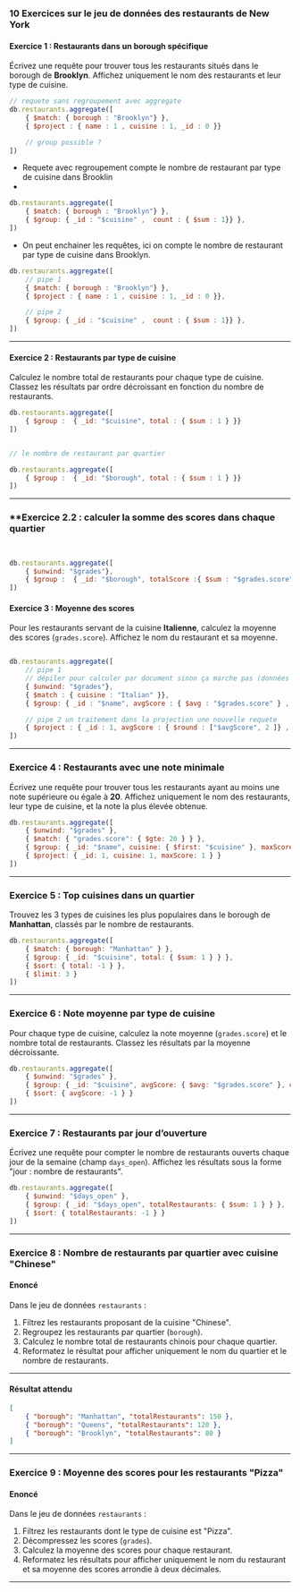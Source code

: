 ### **10 Exercices sur le jeu de données des restaurants de New York**

#### **Exercice 1 : Restaurants dans un borough spécifique**
Écrivez une requête pour trouver tous les restaurants situés dans le borough de **Brooklyn**. Affichez uniquement le nom des restaurants et leur type de cuisine.

```js
// requete sans regroupement avec aggregate
db.restaurants.aggregate([
    { $match: { borough : "Brooklyn"} },
    { $project : { name : 1 , cuisine : 1, _id : 0 }}

    // group possible ?
])
```

- Requete avec regroupement compte le nombre de restaurant par type de cuisine dans Brooklin
- 
```js
db.restaurants.aggregate([
    { $match: { borough : "Brooklyn"} },
    { $group: { _id : "$cuisine" ,  count : { $sum : 1}} },
])
```

- On peut enchainer les requêtes, ici on compte le nombre de restaurant par type de cuisine dans Brooklyn.

```js
db.restaurants.aggregate([
    // pipe 1
    { $match: { borough : "Brooklyn"} },
    { $project : { name : 1 , cuisine : 1, _id : 0 }},

    // pipe 2
    { $group: { _id : "$cuisine" ,  count : { $sum : 1}} },
])
```

---

#### **Exercice 2 : Restaurants par type de cuisine**
Calculez le nombre total de restaurants pour chaque type de cuisine. Classez les résultats par ordre décroissant en fonction du nombre de restaurants.

```js
db.restaurants.aggregate([
    { $group :  { _id: "$cuisine", total : { $sum : 1 } }}
])


// le nombre de restaurant par quartier

db.restaurants.aggregate([
    { $group :  { _id: "$borough", total : { $sum : 1 } }}
])

```

---


### **Exercice 2.2 : calculer la somme des scores dans chaque quartier


```js


db.restaurants.aggregate([
    { $unwind: "$grades"},
    { $group :  { _id: "$borough", totalScore :{ $sum : "$grades.score" }}}
])
```

#### **Exercice 3 : Moyenne des scores**
Pour les restaurants servant de la cuisine **Italienne**, calculez la moyenne des scores (`grades.score`).  Affichez le nom du restaurant et sa moyenne.

```js

db.restaurants.aggregate([
    // pipe 1
    // dépiler pour calculer par document sinon ça marche pas (données JSONB dans mongo)
    { $unwind: "$grades"},
    { $match : { cuisine : "Italian" }},
    { $group: { _id : "$name", avgScore : { $avg : "$grades.score" } ,  total : { $sum : 1} } }, 

    // pipe 2 un traitement dans la projection une nouvelle requete 
    { $project : { _id : 1, avgScore : { $round : ["$avgScore", 2 ]} , total : 1} }
])
```

---


### **Exercice 4 : Restaurants avec une note minimale**
Écrivez une requête pour trouver tous les restaurants ayant au moins une note supérieure ou égale à **20**. Affichez uniquement le nom des restaurants, leur type de cuisine, et la note la plus élevée obtenue.

```js
db.restaurants.aggregate([
    { $unwind: "$grades" },
    { $match: { "grades.score": { $gte: 20 } } },
    { $group: { _id: "$name", cuisine: { $first: "$cuisine" }, maxScore: { $max: "$grades.score" } } },
    { $project: { _id: 1, cuisine: 1, maxScore: 1 } }
])
```

---

### **Exercice 5 : Top cuisines dans un quartier**
Trouvez les 3 types de cuisines les plus populaires dans le borough de **Manhattan**, classés par le nombre de restaurants.

```js
db.restaurants.aggregate([
    { $match: { borough: "Manhattan" } },
    { $group: { _id: "$cuisine", total: { $sum: 1 } } },
    { $sort: { total: -1 } },
    { $limit: 3 }
])
```

---

### **Exercice 6 : Note moyenne par type de cuisine**
Pour chaque type de cuisine, calculez la note moyenne (`grades.score`) et le nombre total de restaurants. Classez les résultats par la moyenne décroissante.

```js
db.restaurants.aggregate([
    { $unwind: "$grades" },
    { $group: { _id: "$cuisine", avgScore: { $avg: "$grades.score" }, count: { $sum: 1 } } },
    { $sort: { avgScore: -1 } }
])
```

---

### **Exercice 7 : Restaurants par jour d’ouverture**
Écrivez une requête pour compter le nombre de restaurants ouverts chaque jour de la semaine (champ `days_open`). Affichez les résultats sous la forme "jour : nombre de restaurants".

```js
db.restaurants.aggregate([
    { $unwind: "$days_open" },
    { $group: { _id: "$days_open", totalRestaurants: { $sum: 1 } } },
    { $sort: { totalRestaurants: -1 } }
])
```


---

### Exercice 8 : Nombre de restaurants par quartier avec cuisine "Chinese"  

#### **Enoncé**  
Dans le jeu de données `restaurants` :  
1. Filtrez les restaurants proposant de la cuisine "Chinese".  
2. Regroupez les restaurants par quartier (`borough`).  
3. Calculez le nombre total de restaurants chinois pour chaque quartier.  
4. Reformatez le résultat pour afficher uniquement le nom du quartier et le nombre de restaurants.  

---

#### **Résultat attendu**
```json
[
    { "borough": "Manhattan", "totalRestaurants": 150 },
    { "borough": "Queens", "totalRestaurants": 120 },
    { "borough": "Brooklyn", "totalRestaurants": 80 }
]
```

---

### Exercice 9 : Moyenne des scores pour les restaurants "Pizza"  

#### **Enoncé**  
Dans le jeu de données `restaurants` :  
1. Filtrez les restaurants dont le type de cuisine est "Pizza".  
2. Décompressez les scores (`grades`).  
3. Calculez la moyenne des scores pour chaque restaurant.  
4. Reformatez les résultats pour afficher uniquement le nom du restaurant et sa moyenne des scores arrondie à deux décimales.  

---

